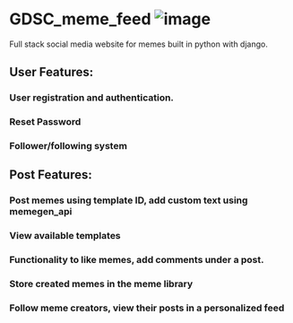 # GDSC_meme_feed ![image](https://github.com/05kashyap/GDSC_meme_feed/assets/120780494/aaf7842c-14d7-4ccd-bff0-34b98e03c05a)

Full stack social media website for memes built in python with django.

## User Features:

### User registration and authentication.
### Reset Password
### Follower/following system

## Post Features:

### Post memes using template ID, add custom text using memegen_api
### View available templates 
### Functionality to like memes, add comments under a post.
### Store created memes in the meme library 
### Follow meme creators, view their posts in a personalized feed

